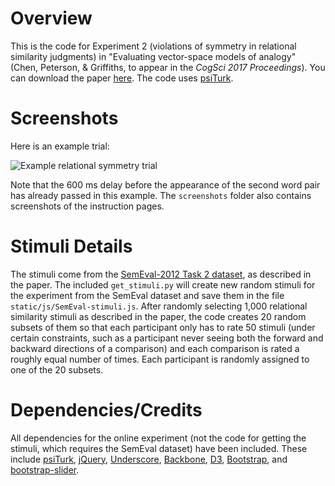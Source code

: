 # Overview

This is the code for Experiment 2 (violations of symmetry in relational similarity judgments) in "Evaluating vector-space models of analogy" (Chen, Peterson, & Griffiths, to appear in the *CogSci 2017 Proceedings*). You can download the paper [here](http://www.dawnchen.info/papers/vector_space_analogy_CogSci_2017.pdf). The code uses [psiTurk](https://psiturk.org/).


# Screenshots

Here is an example trial:

![Example relational symmetry trial](https://github.com/sdawnchen/rel-symmetry-exp/blob/master/screenshots/trial.png)

Note that the 600 ms delay before the appearance of the second word pair has already passed in this example. The `screenshots` folder also contains screenshots of the instruction pages.


# Stimuli Details

The stimuli come from the [SemEval-2012 Task 2 dataset](https://sites.google.com/site/semeval2012task2/), as described in the paper. The included `get_stimuli.py` will create new random stimuli for the experiment from the SemEval dataset and save them in the file `static/js/SemEval-stimuli.js`. After randomly selecting 1,000 relational similarity stimuli as described in the paper, the code creates 20 random subsets of them so that each participant only has to rate 50 stimuli (under certain constraints, such as a participant never seeing both the forward and backward directions of a comparison) and each comparison is rated a roughly equal number of times. Each participant is randomly assigned to one of the 20 subsets.


# Dependencies/Credits

All dependencies for the online experiment (not the code for getting the stimuli, which requires the SemEval dataset) have been included. These include [psiTurk](https://psiturk.org/), [jQuery](https://jquery.com/), [Underscore](http://underscorejs.org/), [Backbone](http://backbonejs.org/), [D3](https://d3js.org/), [Bootstrap](http://getbootstrap.com/), and [bootstrap-slider](http://seiyria.com/bootstrap-slider/).
